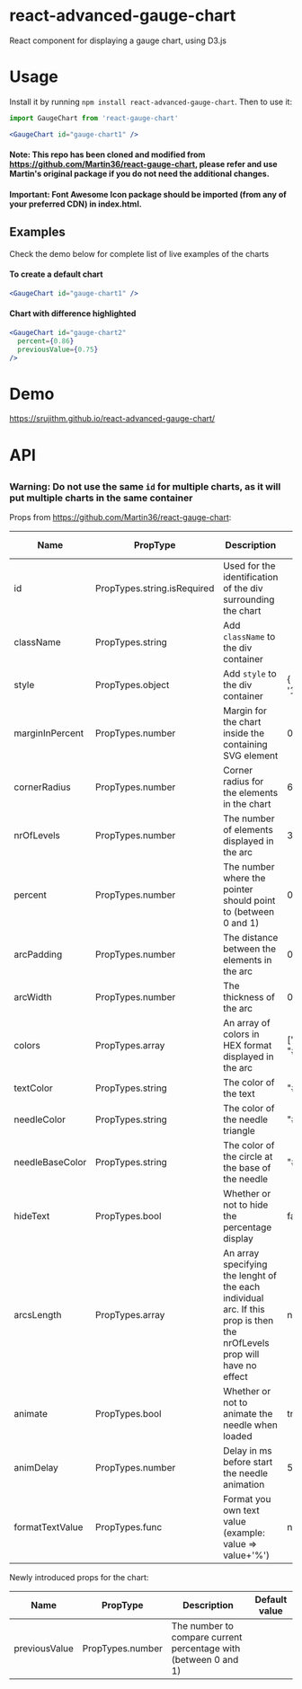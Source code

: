 # react-advanced-gauge-chart
React component for displaying a gauge chart, using D3.js

# Usage
Install it by running `npm install react-advanced-gauge-chart`. Then to use it:

```jsx
import GaugeChart from 'react-gauge-chart'

<GaugeChart id="gauge-chart1" />
```

#### Note: This repo has been cloned and modified from https://github.com/Martin36/react-gauge-chart, please refer and use Martin's original package if you do not need the additional changes.

#### Important: Font Awesome Icon package should be imported (from any of your preferred CDN) in index.html.

## Examples

Check the demo below for complete list of live examples of the charts

#### To create a default chart

```jsx
<GaugeChart id="gauge-chart1" />
```

#### Chart with difference highlighted 

```jsx
<GaugeChart id="gauge-chart2"
  percent={0.86}
  previousValue={0.75}
/>
```

# Demo
https://srujithm.github.io/react-advanced-gauge-chart/

# API

## <GaugeChart />

### Warning: Do not use the same `id` for multiple charts, as it will put multiple charts in the same container

Props from https://github.com/Martin36/react-gauge-chart:

| Name            | PropType                    | Description                                                    | Default value          |
|-----------------|-----------------------------|----------------------------------------------------------------|------------------------|
| id              | PropTypes.string.isRequired | Used for the identification of the div surrounding the chart   |                        |
| className       | PropTypes.string            | Add `className` to the div container                           |                        |
| style           | PropTypes.object            | Add `style` to the div container                               | { width: '100%' }      |
| marginInPercent | PropTypes.number            | Margin for the chart inside the containing SVG element         | 0.05                   |
| cornerRadius    | PropTypes.number            | Corner radius for the elements in the chart                    | 6                      |
| nrOfLevels      | PropTypes.number            | The number of elements displayed in the arc                    | 3                      |
| percent         | PropTypes.number            | The number where the pointer should point to (between 0 and 1) | 0.4                    |
| arcPadding      | PropTypes.number            | The distance between the elements in the arc                   | 0.05                   |
| arcWidth        | PropTypes.number            | The thickness of the arc                                       | 0.2                    |
| colors          | PropTypes.array             | An array of colors in HEX format displayed in the arc          | ["#00FF00", "#FF0000"] |
| textColor       | PropTypes.string            | The color of the text                                          | "#FFFFFF"              |
| needleColor     | PropTypes.string            | The color of the needle triangle                               | "#464A4F"              |
| needleBaseColor | PropTypes.string            | The color of the circle at the base of the needle              | "#464A4F"              |
| hideText        | PropTypes.bool              | Whether or not to hide the percentage display                  | false                  |
| arcsLength      | PropTypes.array             | An array specifying the lenght of the each individual arc. If this prop is then the nrOfLevels prop will have no effect      | none                   |
| animate         | PropTypes.bool              | Whether or not to animate the needle when loaded               | true                   |
| animDelay       | PropTypes.number            | Delay in ms before start the needle animation                  | 500                    |
| formatTextValue | PropTypes.func              | Format you own text value (example: value => value+'%')        | null                   |

Newly introduced props for the chart:

| Name            | PropType                    | Description                                                    | Default value          |
|-----------------|-----------------------------|----------------------------------------------------------------|------------------------|
| previousValue   | PropTypes.number | The number to compare current percentage with (between 0 and 1)   |                        |
